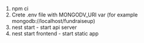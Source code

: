 1. npm ci
2. Crete .env file with MONGODV_URI var (for example mongodb://localhost/fundraiseup)
3. nest start - start api server
4. nest start frontend - start static app